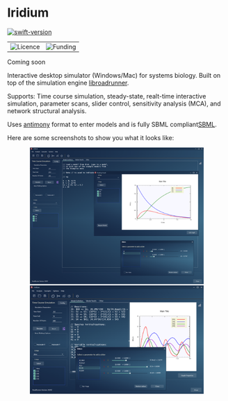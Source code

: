 # Iridium

[![swift-version](https://img.shields.io/badge/swift-5.1-brightgreen.svg)](https://github.com/apple/swift)

 <table style="width:100%">
  <tr>
    <td><img alt="Licence", src="https://img.shields.io/badge/License-Apache%202.0-yellowgreen"</td>
    <td><img alt="Funding", src="https://img.shields.io/badge/Funding-NIH%20(GM123032)-blue"></td>
   </tr>
</table> 

Coming soon
 
 
Interactive desktop simulator (Windows/Mac) for systems biology. Built on top of the simulation engine [libroadrunner](https://github.com/sys-bio/roadrunner).

Supports: Time course simulation, steady-state, realt-time interactive simulation, parameter scans, slider control, sensitivity analysis (MCA), and network structural analysis.

Uses [antimony](https://github.com/sys-bio/antimony) format to enter models and is fully SBML compliant[SBML](https://github.com/sbmlteam/libsbml). 

Here are some screenshots to show you what it looks like:

<div align="center">
    <img src="/images/iridium2.png" width="400px"</img> 
</div>

<div align="center">
    <img src="/images/iridium1.png" width="400px"</img> 
</div>


